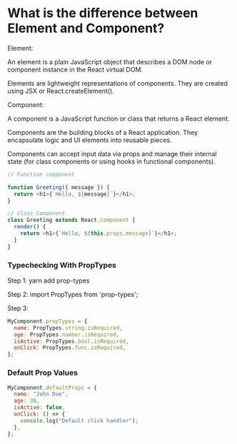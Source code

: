 # What is the difference between Element and Component?

Element:

An element is a plain JavaScript object that describes a DOM node or component instance in the React virtual DOM.

Elements are lightweight representations of components. They are created using JSX or React.createElement().

Component:

A component is a JavaScript function or class that returns a React element.

Components are the building blocks of a React application. They encapsulate logic and UI elements into reusable pieces.

Components can accept input data via props and manage their internal state (for class components or using hooks in functional components).

```javascript
// Function component

function Greeting({ message }) {
  return <h1>{`Hello, ${message}`}</h1>;
}

// class Component
class Greeting extends React.Component {
  render() {
    return <h1>{`Hello, ${this.props.message}`}</h1>;
  }
}
```

### Typechecking With PropTypes

Step 1: yarn add prop-types

Step 2: import PropTypes from 'prop-types';

Step 3:

```js
MyComponent.propTypes = {
  name: PropTypes.string.isRequired,
  age: PropTypes.number.isRequired,
  isActive: PropTypes.bool.isRequired,
  onClick: PropTypes.func.isRequired,
};
```

### Default Prop Values

```js
MyComponent.defaultProps = {
  name: "John Doe",
  age: 30,
  isActive: false,
  onClick: () => {
    console.log("Default click handler");
  },
};
```
